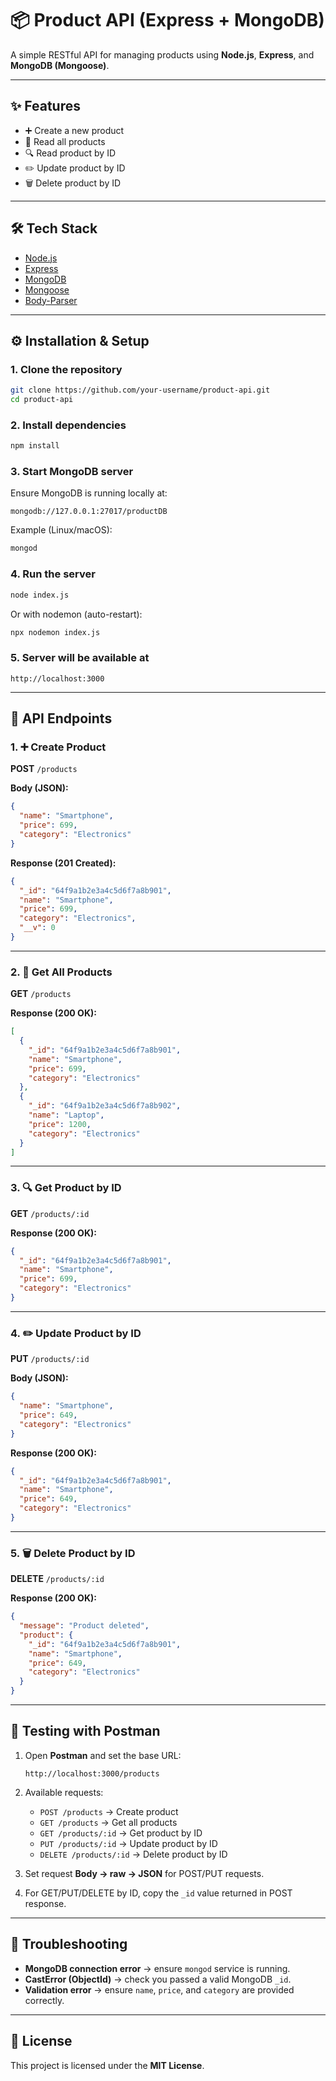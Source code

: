 # 📦 Product API (Express + MongoDB)

A simple RESTful API for managing products using **Node.js**, **Express**, and **MongoDB (Mongoose)**.

---

## ✨ Features
- ➕ Create a new product  
- 📖 Read all products  
- 🔍 Read product by ID  
- ✏️ Update product by ID  
- 🗑️ Delete product by ID  

---

## 🛠 Tech Stack
- [Node.js](https://nodejs.org/)  
- [Express](https://expressjs.com/)  
- [MongoDB](https://www.mongodb.com/)  
- [Mongoose](https://mongoosejs.com/)  
- [Body-Parser](https://www.npmjs.com/package/body-parser)  

---

## ⚙️ Installation & Setup

### 1. Clone the repository
```bash
git clone https://github.com/your-username/product-api.git
cd product-api
```

### 2. Install dependencies
```bash
npm install
```

### 3. Start MongoDB server
Ensure MongoDB is running locally at:
```
mongodb://127.0.0.1:27017/productDB
```

Example (Linux/macOS):
```bash
mongod
```

### 4. Run the server
```bash
node index.js
```

Or with nodemon (auto-restart):
```bash
npx nodemon index.js
```

### 5. Server will be available at
```
http://localhost:3000
```

---

## 📌 API Endpoints

### 1. ➕ Create Product
**POST** `/products`

**Body (JSON):**
```json
{
  "name": "Smartphone",
  "price": 699,
  "category": "Electronics"
}
```

**Response (201 Created):**
```json
{
  "_id": "64f9a1b2e3a4c5d6f7a8b901",
  "name": "Smartphone",
  "price": 699,
  "category": "Electronics",
  "__v": 0
}
```

---

### 2. 📖 Get All Products
**GET** `/products`

**Response (200 OK):**
```json
[
  {
    "_id": "64f9a1b2e3a4c5d6f7a8b901",
    "name": "Smartphone",
    "price": 699,
    "category": "Electronics"
  },
  {
    "_id": "64f9a1b2e3a4c5d6f7a8b902",
    "name": "Laptop",
    "price": 1200,
    "category": "Electronics"
  }
]
```

---

### 3. 🔍 Get Product by ID
**GET** `/products/:id`

**Response (200 OK):**
```json
{
  "_id": "64f9a1b2e3a4c5d6f7a8b901",
  "name": "Smartphone",
  "price": 699,
  "category": "Electronics"
}
```

---

### 4. ✏️ Update Product by ID
**PUT** `/products/:id`

**Body (JSON):**
```json
{
  "name": "Smartphone",
  "price": 649,
  "category": "Electronics"
}
```

**Response (200 OK):**
```json
{
  "_id": "64f9a1b2e3a4c5d6f7a8b901",
  "name": "Smartphone",
  "price": 649,
  "category": "Electronics"
}
```

---

### 5. 🗑️ Delete Product by ID
**DELETE** `/products/:id`

**Response (200 OK):**
```json
{
  "message": "Product deleted",
  "product": {
    "_id": "64f9a1b2e3a4c5d6f7a8b901",
    "name": "Smartphone",
    "price": 649,
    "category": "Electronics"
  }
}
```

---

## 🧪 Testing with Postman

1. Open **Postman** and set the base URL:  
   ```
   http://localhost:3000/products
   ```

2. Available requests:
   - `POST /products` → Create product  
   - `GET /products` → Get all products  
   - `GET /products/:id` → Get product by ID  
   - `PUT /products/:id` → Update product by ID  
   - `DELETE /products/:id` → Delete product by ID  

3. Set request **Body → raw → JSON** for POST/PUT requests.  
4. For GET/PUT/DELETE by ID, copy the `_id` value returned in POST response.  

---

## 🧰 Troubleshooting
- **MongoDB connection error** → ensure `mongod` service is running.  
- **CastError (ObjectId)** → check you passed a valid MongoDB `_id`.  
- **Validation error** → ensure `name`, `price`, and `category` are provided correctly.  

---

## 📄 License
This project is licensed under the **MIT License**.
